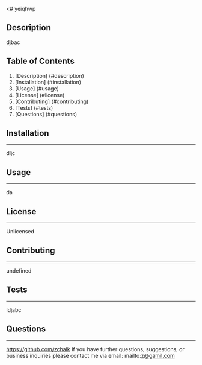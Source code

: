 <# yeiqhwp
<a name="description"></a>
## Description
djbac
## Table of Contents
1. [Description] (#description)
2. [Installation] (#installation)
3. [Usage] (#usage)
4.  [License] (#license)
5. [Contributing] (#contributing)
6. [Tests] (#tests)
7. [Questions] (#questions)

<a id="installation"></a>
## Installation
***
dljc

<a name="usage"></a>
## Usage
***
da

<a name="license"></a>
## License
***
Unlicensed

<a name="constributing"></a>
## Contributing
***
undefined

<a name="tests"></a>
## Tests
***
ldjabc

<a name="questions"></a>
## Questions
***
https://github.com/zchalk
If you have further questions, suggestions, or business inquiries please contact me via email: mailto:z@gamil.com
